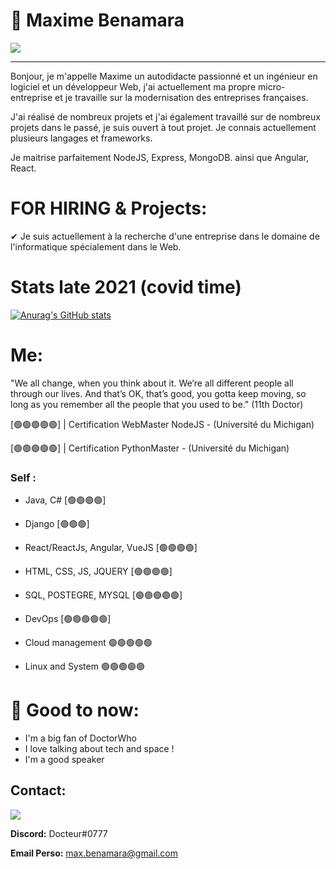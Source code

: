 # 🚀 Maxime Benamara

<img src="https://i.imgur.com/81adUS6.png">
<hr/>
Bonjour, je m'appelle Maxime un autodidacte passionné et un ingénieur en logiciel et un développeur Web, j'ai actuellement ma propre micro-entreprise et je travaille sur la modernisation des entreprises françaises.

J'ai réalisé de nombreux projets et j'ai également travaillé sur de nombreux projets dans le passé, je suis ouvert à tout projet. Je connais actuellement plusieurs langages et frameworks.

Je maitrise parfaitement NodeJS, Express, MongoDB. ainsi que Angular, React. 


# FOR HIRING & Projects:

✔ Je suis actuellement à la recherche d'une entreprise dans le domaine de l'informatique spécialement dans le Web.

# Stats late 2021 (covid time)
[![Anurag's GitHub stats](https://github-readme-stats.vercel.app/api?username=DoctorWhoFR)](https://github.com/anuraghazra/github-readme-stats)

# Me:

"We all change, when you think about it. We’re all different people all through our lives. And that’s OK, that’s good, you gotta keep moving, so long as you remember all the people that you used to be." (11th Doctor)

 [🟢🟢🟢🟢🟢] | Certification WebMaster NodeJS - (Université du Michigan)


 [🟢🟢🟢🟢🟢] | Certification PythonMaster - (Université du Michigan)


### Self :
  - Java, C#  [🟢🟢🟢🟢] 

  - Django [🟢🟢🟢]

  - React/ReactJs, Angular, VueJS [🟢🟢🟢🟢] 

  - HTML, CSS, JS, JQUERY [🟢🟢🟢🟢] 

  - SQL, POSTEGRE, MYSQL [🟢🟢🟢🟢🟢] 

  - DevOps [🟢🟢🟢🟢🟢]

  - Cloud management 🟢🟢🟢🟢🟢

  - Linux and System 🟢🟢🟢🟢🟢


# 🥰 Good to now:

  - I'm a big fan of DoctorWho
  - I love talking about tech and space !
  - I'm a good speaker 

## Contact: 
<a href="https://discord.gg/FtRRzWJPSM"><img src="https://img.shields.io/badge/Discord-7289DA?style=for-the-badge&logo=discord&logoColor=white"></a> 

**Discord:** Docteur#0777

**Email Perso:** max.benamara@gmail.com
